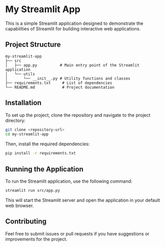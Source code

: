 # My Streamlit App

This is a simple Streamlit application designed to demonstrate the capabilities of Streamlit for building interactive web applications.

## Project Structure

```
my-streamlit-app
├── src
│   ├── app.py          # Main entry point of the Streamlit application
│   └── utils
│       └── __init__.py # Utility functions and classes
├── requirements.txt     # List of dependencies
└── README.md            # Project documentation
```

## Installation

To set up the project, clone the repository and navigate to the project directory:

```bash
git clone <repository-url>
cd my-streamlit-app
```

Then, install the required dependencies:

```bash
pip install -r requirements.txt
```

## Running the Application

To run the Streamlit application, use the following command:

```bash
streamlit run src/app.py
```

This will start the Streamlit server and open the application in your default web browser.

## Contributing

Feel free to submit issues or pull requests if you have suggestions or improvements for the project.